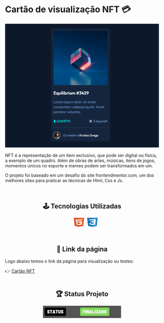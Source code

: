 # Cartão de visualização NFT 💳

![Design preview for the Product preview card component coding challenge](./src/images/cartao-nft.png)

NFT é a representação de um item exclusivo, que pode ser digital ou física, a exemplo de um quadro. Além de obras de artes, músicas, itens de jogos, momentos únicos no esporte e memes podem ser transformados em um.

O projeto foi baseado em um desafio do site frontendmentor.com,  um dos melhores sites para praticar as técnicas de Html, Css e Js.

<div align="center" valign="top"><br>
 <h2>🕹️ Tecnologias Utilizadas</h2>
    <ul align="center">
        <img align="center" alt="HTML" height="30" width="40" src="https://raw.githubusercontent.com/devicons/devicon/master/icons/html5/html5-original.svg">
        <img align="center" alt="CSS" height="30" width="40" src="https://raw.githubusercontent.com/devicons/devicon/master/icons/css3/css3-original.svg">
    </ul><br>
</div>

<h2 align="center">🔗 Link da página</h2>
<p>Logo abaixo temos o link da página para visualização ou testes:</p>
👉 <a href="https://oseiasweb.github.io/cartao-nft/" target="_blank">Cartão NFT</a><br><br>

<h2 align="center">🏆 Status Projeto</h2>
<p align="center">
 <img src="./src/images/finalizado.webp"/>
</p>